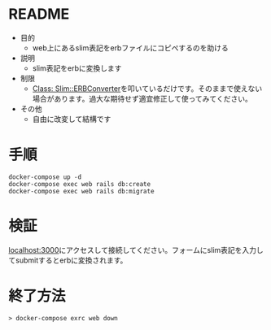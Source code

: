 # README

* 目的
  * web上にあるslim表記をerbファイルにコピペするのを助ける
* 説明
  * slim表記をerbに変換します
* 制限
  * [Class: Slim::ERBConverter](https://www.rubydoc.info/gems/slim/Slim/ERBConverter)を叩いているだけです。そのままで使えない場合があります。過大な期待せず適宜修正して使ってみてください。
* その他
  * 自由に改変して結構です

# 手順
```
docker-compose up -d
docker-compose exec web rails db:create
docker-compose exec web rails db:migrate
```

# 検証

[localhost:3000](http://localhost:3000)にアクセスして接続してください。フォームにslim表記を入力してsubmitするとerbに変換されます。


# 終了方法

```aidl
> docker-compose exrc web down
```

